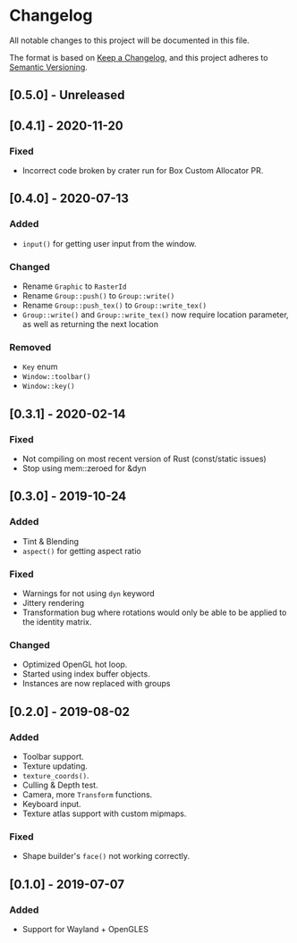 # Changelog
All notable changes to this project will be documented in this file.

The format is based on [Keep a Changelog](https://keepachangelog.com/en/1.0.0/),
and this project adheres to [Semantic Versioning](https://code.plopgrizzly.com/semver/).

## [0.5.0] - Unreleased

## [0.4.1] - 2020-11-20
### Fixed
 - Incorrect code broken by crater run for Box Custom Allocator PR.

## [0.4.0] - 2020-07-13
### Added
- `input()` for getting user input from the window.

### Changed
- Rename `Graphic` to `RasterId`
- Rename `Group::push()` to `Group::write()`
- Rename `Group::push_tex()` to `Group::write_tex()`
- `Group::write()` and `Group::write_tex()` now require location parameter, as
  well as returning the next location

### Removed
- `Key` enum
- `Window::toolbar()`
- `Window::key()`

## [0.3.1] - 2020-02-14
### Fixed
- Not compiling on most recent version of Rust (const/static issues)
- Stop using mem::zeroed for &dyn

## [0.3.0] - 2019-10-24
### Added
- Tint & Blending
- `aspect()` for getting aspect ratio

### Fixed
- Warnings for not using `dyn` keyword
- Jittery rendering
- Transformation bug where rotations would only be able to be applied to
  the identity matrix.

### Changed
- Optimized OpenGL hot loop.
- Started using index buffer objects.
- Instances are now replaced with groups

## [0.2.0] - 2019-08-02
### Added
- Toolbar support.
- Texture updating.
- `texture_coords()`.
- Culling & Depth test.
- Camera, more `Transform` functions.
- Keyboard input.
- Texture atlas support with custom mipmaps.

### Fixed
- Shape builder's `face()` not working correctly.

## [0.1.0] - 2019-07-07
### Added
- Support for Wayland + OpenGLES
